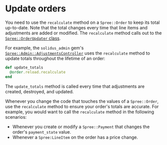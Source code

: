 # Update orders 

You need to use the `recalculate` method on a `Spree::Order` to keep its total
up-to-date.  Note that the total changes every time that line items and
adjustments are added or modified. The `recalculate` method calls out to the
[`Spree::OrderUpdater` class][order-updater].

For example, the `solidus_admin` gem's
[`Spree::Admin::AdjustmentsController`][adjustments-controller] uses the
`recalculate` method to update totals throughout the lifetime of an order:

```ruby
def update_totals
  @order.reload.recalculate
end
```

The `update_totals` method is called every time that adjustments are created,
destroyed, and updated.

Whenever you change the code that touches the values of a `Spree::Order`, use
the `recalculate` method to ensure your order's totals are accurate. For
example, you would want to call the `recalculate` method in the following
scenarios:

- Whenever you create or modify a `Spree::Payment` that changes the order's
  `payment_state` value.
- Whenever a `Spree:LineItem` on the order has a price change.

[adjustments-controller]: https://github.com/solidusio/solidus/blob/master/backend/app/controllers/spree/admin/adjustments_controller.rb
[order-updater]: https://github.com/solidusio/solidus/blob/master/core/app/models/spree/order_updater.rb
